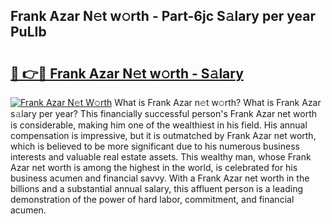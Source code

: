 ## Frank Azar N𝚎t w𝚘rth - Part-6jc S𝚊lary per year PuLIb

# <h2><a href="http://gc123al.nevu.top/?p=Frank+Azar">🔗 👉🔴 Frank Azar N𝚎t w𝚘rth - S𝚊lary</a></h2>

[![Frank Azar N𝚎t W𝚘rth](https://i.imgur.com/Oavwk0R.jpeg)](http://gc123al.nevu.top/?p=Frank+Azar)
What is Frank Azar n𝚎t w𝚘rth? What is Frank Azar s𝚊lary per year?
This financially successful person's Frank Azar net worth is considerable, making him one of the wealthiest in his field. His annual compensation is impressive, but it is outmatched by Frank Azar net worth, which is believed to be more significant due to his numerous business interests and valuable real estate assets. This wealthy man, whose Frank Azar net worth is among the highest in the world, is celebrated for his business acumen and financial savvy. With a Frank Azar net worth in the billions and a substantial annual salary, this affluent person is a leading demonstration of the power of hard labor, commitment, and financial acumen.
